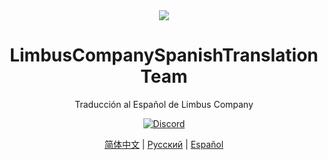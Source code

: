 <div align="center">
<a href="https://github.com/Dreams-Office/LimbusCompanySpanishTranslationTeam">
   <size=80%><img src="https://avatars.githubusercontent.com/u/167843717" /></size>
</a>

# LimbusCompanySpanishTranslationTeam
Traducción al Español de Limbus Company

[![Discord](https://img.shields.io/badge/Discord%20Hispano%20de%20PM-641E16?style=plastic&logo=discord&logoColor=473DBF&link=https%3A%2F%2Fdiscord.gg%2FWfbHG4aZ6f)](https://discord.gg/WfbHG4aZ6f)

[简体中文](https://github.com/LocalizeLimbusCompany/LocalizeLimbusCompany) | [Русский](https://github.com/Crescent-Corporation/LimbusCompanyBusRUS) | [Español](https://github.com/Dreams-Office/LimbusCompanySpanishTranslationTeam)
</div>
